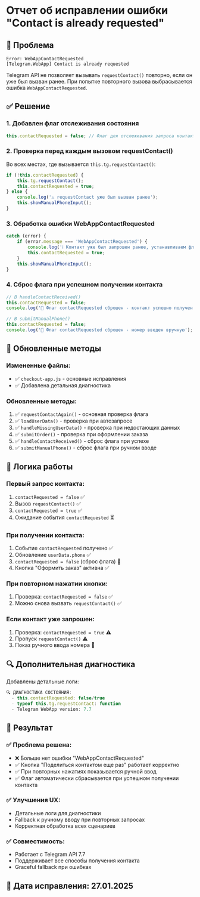 # Отчет об исправлении ошибки "Contact is already requested"

## 🎯 Проблема
```
Error: WebAppContactRequested
[Telegram.WebApp] Contact is already requested
```

Telegram API не позволяет вызывать `requestContact()` повторно, если он уже был вызван ранее. При попытке повторного вызова выбрасывается ошибка `WebAppContactRequested`.

## ✅ Решение

### 1. **Добавлен флаг отслеживания состояния**
```javascript
this.contactRequested = false; // Флаг для отслеживания запроса контакта
```

### 2. **Проверка перед каждым вызовом requestContact()**
Во всех местах, где вызывается `this.tg.requestContact()`:

```javascript
if (!this.contactRequested) {
    this.tg.requestContact();
    this.contactRequested = true;
} else {
    console.log('⚠️ requestContact уже был вызван ранее');
    this.showManualPhoneInput();
}
```

### 3. **Обработка ошибки WebAppContactRequested**
```javascript
catch (error) {
    if (error.message === 'WebAppContactRequested') {
        console.log('ℹ️ Контакт уже был запрошен ранее, устанавливаем флаг');
        this.contactRequested = true;
    }
    this.showManualPhoneInput();
}
```

### 4. **Сброс флага при успешном получении контакта**
```javascript
// В handleContactReceived()
this.contactRequested = false;
console.log('🔄 Флаг contactRequested сброшен - контакт успешно получен');

// В submitManualPhone()
this.contactRequested = false;
console.log('🔄 Флаг contactRequested сброшен - номер введен вручную');
```

## 🔧 Обновленные методы

### Измененные файлы:
- ✅ `checkout-app.js` - основные исправления
- ✅ Добавлена детальная диагностика

### Обновленные методы:
1. ✅ `requestContactAgain()` - основная проверка флага
2. ✅ `loadUserData()` - проверка при автозапросе
3. ✅ `handleMissingUserData()` - проверка при недостающих данных
4. ✅ `submitOrder()` - проверка при оформлении заказа
5. ✅ `handleContactReceived()` - сброс флага при успехе
6. ✅ `submitManualPhone()` - сброс флага при ручном вводе

## 📱 Логика работы

### Первый запрос контакта:
1. `contactRequested = false` ✅
2. Вызов `requestContact()` ✅  
3. `contactRequested = true` ✅
4. Ожидание события `contactRequested` ⏳

### При получении контакта:
1. Событие `contactRequested` получено ✅
2. Обновление `userData.phone` ✅
3. `contactRequested = false` (сброс флага) 🔄
4. Кнопка "Оформить заказ" активна ✅

### При повторном нажатии кнопки:
1. Проверка: `contactRequested = false` ✅
2. Можно снова вызвать `requestContact()` ✅

### Если контакт уже запрошен:
1. Проверка: `contactRequested = true` ⚠️
2. Пропуск `requestContact()` ⚠️
3. Показ ручного ввода номера 📝

## 🔍 Дополнительная диагностика

Добавлены детальные логи:
```javascript
🔍 ДИАГНОСТИКА СОСТОЯНИЯ:
  - this.contactRequested: false/true
  - typeof this.tg.requestContact: function
  - Telegram WebApp version: 7.7
```

## 🎯 Результат

### ✅ **Проблема решена:**
- ❌ Больше нет ошибки "WebAppContactRequested"
- ✅ Кнопка "Поделиться контактом еще раз" работает корректно
- ✅ При повторных нажатиях показывается ручной ввод
- ✅ Флаг автоматически сбрасывается при успешном получении контакта

### ✅ **Улучшения UX:**
- Детальные логи для диагностики
- Fallback к ручному вводу при повторных запросах
- Корректная обработка всех сценариев

### ✅ **Совместимость:**
- Работает с Telegram API 7.7
- Поддерживает все способы получения контакта
- Graceful fallback при ошибках

## 📅 Дата исправления: 27.01.2025
